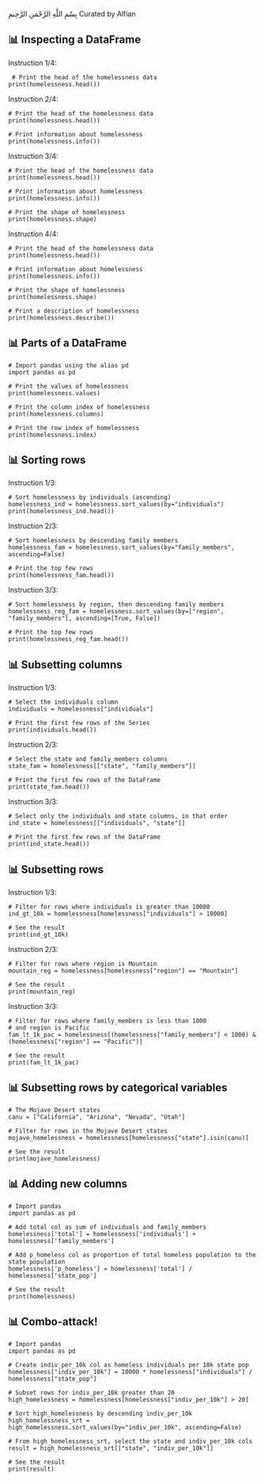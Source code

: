 بِسْمِ اللَّهِ الرَّحْمَنِ الرَّحِيمِ
Curated by Alfian

## 📊 Inspecting a DataFrame ##
Instruction 1/4:

     # Print the head of the homelessness data
    print(homelessness.head())

Instruction 2/4:

    # Print the head of the homelessness data
    print(homelessness.head())

    # Print information about homelessness
    print(homelessness.info())

Instruction 3/4:

    # Print the head of the homelessness data
    print(homelessness.head())

    # Print information about homelessness
    print(homelessness.info())

    # Print the shape of homelessness
    print(homelessness.shape)

Instruction 4/4:

    # Print the head of the homelessness data
    print(homelessness.head())

    # Print information about homelessness
    print(homelessness.info())

    # Print the shape of homelessness
    print(homelessness.shape)

    # Print a description of homelessness
    print(homelessness.describe())

## 📊 Parts of a DataFrame ##
    # Import pandas using the alias pd
    import pandas as pd

    # Print the values of homelessness
    print(homelessness.values)

    # Print the column index of homelessness
    print(homelessness.columns)

    # Print the row index of homelessness
    print(homelessness.index)

## 📊 Sorting rows ##
Instruction 1/3:

    # Sort homelessness by individuals (ascending)
    homelessness_ind = homelessness.sort_values(by="individuals")
    print(homelessness_ind.head())

Instruction 2/3:

    # Sort homelessness by descending family members
    homelessness_fam = homelessness.sort_values(by="family_members", ascending=False)

    # Print the top few rows
    print(homelessness_fam.head())

Instruction 3/3:

    # Sort homelessness by region, then descending family members
    homelessness_reg_fam = homelessness.sort_values(by=["region", "family_members"], ascending=[True, False])

    # Print the top few rows
    print(homelessness_reg_fam.head())

## 📊 Subsetting columns ##
Instruction 1/3:

    # Select the individuals column
    individuals = homelessness["individuals"]

    # Print the first few rows of the Series
    print(individuals.head())

Instruction 2/3:

    # Select the state and family_members columns
    state_fam = homelessness[["state", "family_members"]]

    # Print the first few rows of the DataFrame
    print(state_fam.head())

Instruction 3/3:

    # Select only the individuals and state columns, in that order
    ind_state = homelessness[["individuals", "state"]]

    # Print the first few rows of the DataFrame
    print(ind_state.head())

## 📊 Subsetting rows ##
Instruction 1/3:

    # Filter for rows where individuals is greater than 10000
    ind_gt_10k = homelessness[homelessness["individuals"] > 10000]

    # See the result
    print(ind_gt_10k)

Instruction 2/3:

    # Filter for rows where region is Mountain
    mountain_reg = homelessness[homelessness["region"] == "Mountain"]

    # See the result
    print(mountain_reg)

Instruction 3/3:

    # Filter for rows where family_members is less than 1000 
    # and region is Pacific
    fam_lt_1k_pac = homelessness[(homelessness["family_members"] < 1000) & (homelessness["region"] == "Pacific")]

    # See the result
    print(fam_lt_1k_pac)

## 📊 Subsetting rows by categorical variables ##
    # The Mojave Desert states
    canu = ["California", "Arizona", "Nevada", "Utah"]

    # Filter for rows in the Mojave Desert states
    mojave_homelessness = homelessness[homelessness["state"].isin(canu)]

    # See the result
    print(mojave_homelessness)

## 📊 Adding new columns ##
    # Import pandas
    import pandas as pd

    # Add total col as sum of individuals and family_members
    homelessness['total'] = homelessness['individuals'] + homelessness['family_members']

    # Add p_homeless col as proportion of total homeless population to the state population
    homelessness['p_homeless'] = homelessness['total'] / homelessness['state_pop']

    # See the result
    print(homelessness)

## 📊 Combo-attack! ##
    # Import pandas
    import pandas as pd

    # Create indiv_per_10k col as homeless individuals per 10k state pop
    homelessness["indiv_per_10k"] = 10000 * homelessness["individuals"] / homelessness["state_pop"]

    # Subset rows for indiv_per_10k greater than 20
    high_homelessness = homelessness[homelessness["indiv_per_10k"] > 20]

    # Sort high_homelessness by descending indiv_per_10k
    high_homelessness_srt = high_homelessness.sort_values(by="indiv_per_10k", ascending=False)

    # From high_homelessness_srt, select the state and indiv_per_10k cols
    result = high_homelessness_srt[["state", "indiv_per_10k"]]

    # See the result
    print(result)

